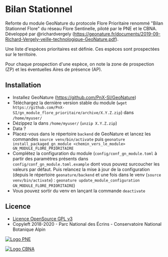 # Bilan Stationnel


Refonte du module GeoNature du protocole Flore Prioritaire renommé "Bilan Stationnel Flore" du réseau Flore Sentinelle, piloté par le PNE et le CBNA. Développé par @richardvergely (https://geonature.fr/documents/2019-09-Richard-Vergely-veille-technologique-GeoNature.pdf).

Une liste d'espèces prioritaires est définie. Ces espèces sont prospectées sur le territoire. 

Pour chaque prospection d'une espèce, on note la zone de prospection (ZP) et les éventuelles Aires de présence (AP).

## Installation

* Installez GeoNature (https://github.com/PnX-SI/GeoNature)
* Téléchargez la dernière version stable du module (``wget https://github.com/PnX-SI/gn_module_flore_prioritaire/archive/X.Y.Z.zip``) dans ``/home/myuser/``
* Dézippez la dans ``/home/myuser/`` (``unzip X.Y.Z.zip``)
* Data ?
* Placez-vous dans le répertoire ``backend`` de GeoNature et lancez les commandes ``source venv/bin/activate`` puis ``geonature install_packaged_gn_module <chemin_vers_le_module> GN_MODULE_FLORE_PRIORITAIRE``
* Complétez la configuration du module (``config/conf_gn_module.toml`` à partir des paramètres présents dans ``config/conf_gn_module.toml.example`` dont vous pouvez surcoucher les valeurs par défaut. Puis relancez la mise à jour de la configuration (depuis le répertoire ``geonature/backend`` et une fois dans le venv (``source venv/bin/activate``) : ``geonature update_module_configuration GN_MODULE_FLORE_PRIORITAIRE``)
* Vous pouvez sortir du venv en lançant la commande ``deactivate``

## Licence

* [Licence OpenSource GPL v3](./LICENSE.txt)
* Copyleft 2018-2020 - Parc National des Écrins - Conservatoire National Botanique Alpin

[![Logo PNE](http://geonature.fr/img/logo-pne.jpg)](http://www.ecrins-parcnational.fr)

[![Logo CBNA](http://www.cbn-alpin.fr/images/stories/habillage/logo-cbna.jpg)](http://www.cbn-alpin.fr)
